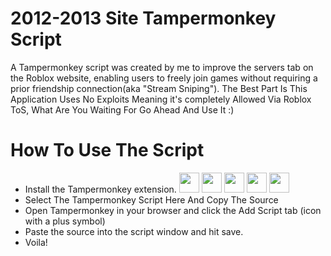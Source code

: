 # 2012-2013 Site Tampermonkey Script
A Tampermonkey script was created by me to improve the servers tab on the Roblox website, enabling users to freely join games without requiring a prior friendship connection(aka "Stream Sniping"). The Best Part Is This Application Uses No Exploits Meaning it's completely Allowed Via Roblox ToS, What Are You Waiting For Go Ahead And Use It :)
# How To Use The Script
- Install the Tampermonkey extension. <a href=https://chrome.google.com/webstore/detail/tampermonkey/dhdgffkkebhmkfjojejmpbldmpobfkfo> <img width ='32px' height='32px' src ='https://www.google.com/chrome/static/images/chrome-logo_112px.svg'></a> <a href=https://microsoftedge.microsoft.com/addons/detail/iikmkjmpaadaobahmlepeloendndfphd> <img width ='32px' height='32px' src ='https://images-eds-ssl.xboxlive.com/image?url=4rt9.lXDC4H_93laV1_eHM0OYfiFeMI2p9MWie0CvL99U4GA1gf6_kayTt_kBblFwHwo8BW8JXlqfnYxKPmmBUbEzDj92PeDmMEzd7ZShyiHvhmylZjgOxiEn5b_XO9At7Q87DEaWXZf6HpdkdCpK2zI5sMGpIAIUNk4JDlRRJA-&format=source'></a> <a href=https://addons.mozilla.org/en-US/firefox/addon/tampermonkey/> <img width ='32px' height='32px' src ='https://upload.wikimedia.org/wikipedia/commons/thumb/a/a0/Firefox_logo%2C_2019.svg/1200px-Firefox_logo%2C_2019.svg.png'></a> <a href=https://apps.apple.com/us/app/tampermonkey/id1482490089> <img width ='32px' height='32px' src ='https://cdn.osxdaily.com/wp-content/uploads/2013/11/finder.png'></a> <a href=https://addons.opera.com/en/extensions/details/tampermonkey-beta/> <img width ='32px' height='32px' src ='https://upload.wikimedia.org/wikipedia/commons/thumb/4/49/Opera_2015_icon.svg/1200px-Opera_2015_icon.svg.png'></a>
- Select The Tampermonkey Script Here And Copy The Source
- Open Tampermonkey in your browser and click the Add Script tab (icon with a plus symbol)
- Paste the source into the script window and hit save.
- Voila!

